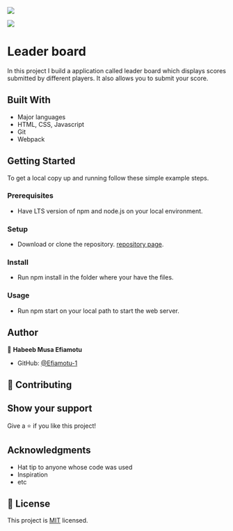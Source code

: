![](https://img.shields.io/badge/Microverse-blueviolet)

![](./img/template.jpg)

# Leader board

In this project I build a application called leader board which displays scores submitted by different players. It also allows you to submit your score.

## Built With

- Major languages
- HTML, CSS, Javascript
- Git
- Webpack

## Getting Started

To get a local copy up and running follow these simple example steps.

### Prerequisites
- Have LTS version of npm and node.js on your local environment.

### Setup
- Download or clone the repository. [repository page](https://github.com/Efiamotu-1/Leaderboard).

### Install
- Run npm install in the folder where your have the files.

### Usage
- Run npm start on your local path to start the web server.

## Author

👤 **Habeeb Musa Efiamotu**

- GitHub: [@Efiamotu-1](https://github.com/Efiamotu-1)

## 🤝 Contributing

## Show your support

Give a ⭐️ if you like this project!

## Acknowledgments

- Hat tip to anyone whose code was used
- Inspiration
- etc

## 📝 License

This project is [MIT](./MIT.md) licensed.
